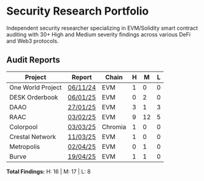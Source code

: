 # Security Research Portfolio

Independent security researcher specializing in EVM/Solidity smart contract auditing with 30+ High and Medium severity findings across various DeFi and Web3 protocols.

## Audit Reports

| Project        | Report           | Chain | H   | M   | L   |
| -------------- | ---------------- | -------- | --- | --- | --- |
| One World Project | [06/11/24](https://github.com/CasinoCompiler/audits/blob/main/Competitive/MD/One-World-Project.md) | EVM | 1   | 0   | 0   |
| DESK Orderbook | [06/01/25](https://github.com/CasinoCompiler/audits/blob/main/Competitive/MD/DESK_Orderbook.md) | EVM | 0   | 2   | 0   |
| DAAO | [27/01/25](https://github.com/CasinoCompiler/audits/blob/main/Competitive/MD/DAAO.md) | EVM | 3   | 1   | 3   |
| RAAC | [03/02/25](https://github.com/CasinoCompiler/audits/blob/main/Competitive/MD/RAAC.md) | EVM | 9   | 12   | 5   |
| Colorpool | [03/03/25](https://github.com/CasinoCompiler/audits/blob/main/Competitive/MD/Colorpool.md) | Chromia | 1   | 0   | 0   |
| Crestal Network | [11/03/25](https://github.com/CasinoCompiler/audits/blob/main/Competitive/MD/Crestal-Network.md) | EVM | 1   | 0   | 0   |
| Metropolis | [02/04/25](https://github.com/CasinoCompiler/audits/blob/main/Competitive/MD/Metropolis.md) | EVM | 0   | 1   | 0   |
| Burve | [19/04/25](https://github.com/CasinoCompiler/audits/blob/main/Competitive/MD/Burve.md) | EVM | 1   | 1   | 0   |

**Total Findings:** H: 16 | M: 17 | L: 8